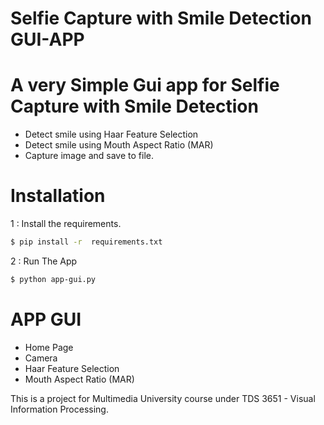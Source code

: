 # Selfie Capture with Smile Detection GUI-APP


# A very Simple Gui app for Selfie Capture with Smile Detection 

  - Detect smile using Haar Feature Selection
  - Detect smile using Mouth Aspect Ratio (MAR) 
  - Capture image and save to file.
  
# Installation

1 : Install the requirements.

```sh
$ pip install -r  requirements.txt
```

2 : Run The App 

```sh
$ python app-gui.py
```

# APP GUI

- Home Page <br>
- Camera <br>
- Haar Feature Selection<br>
- Mouth Aspect Ratio (MAR)<br>

This is a project for Multimedia University course under TDS 3651 - Visual Information Processing.
